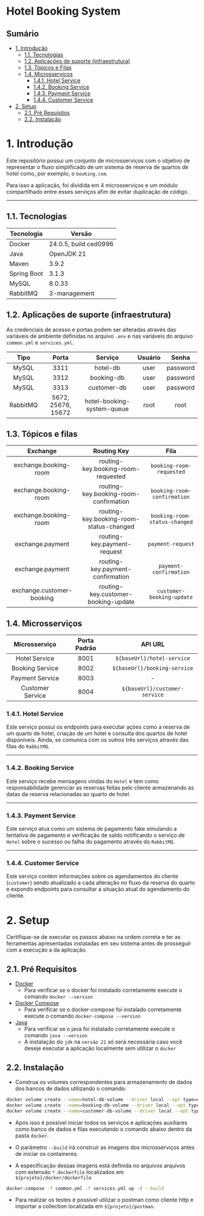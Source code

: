 # Hotel Booking System

## Sumário

* [1. Introdução](#1-introdução)
  * [1.1. Tecnologias](#11-tecnologias)
  * [1.2. Aplicações de suporte (infraestrutura)](#12-aplicações-de-suporte-infraestrutura)
  * [1.3. Tópicos e Filas](#13-tópicos-e-filas)
  * [1.4. Microsserviços](#14-microsserviços)
    * [1.4.1. Hotel Service](#141-hotel-service)
    * [1.4.2. Booking Service](#142-booking-service)
    * [1.4.3. Payment Service](#143-payment-service)
    * [1.4.4. Customer Service](#144-customer-service)
* [2. Setup](#2-setup)
  * [2.1. Pré Requisitos](#21-pré-requisitos)
  * [2.2. Instalação](#22-instalação)

# 1. Introdução

Este repositório possui um conjunto de microsserviços com o objetivo de representar o fluxo simplificado de um sistema de reserva de
quartos de hotel como, por exemplo, o `booking.com`.

Para isso a aplicação, foi dividida em 4 microsserviços e um módulo compartilhado entre esses serviços afim de evitar duplicação de
código.

----------------------------------------------------------------

## 1.1. Tecnologias

| Tecnologia  | Versão                |
|-------------|-----------------------|
| Docker      | 24.0.5, build ced0996 |
| Java        | OpenJDK 21            |
| Maven       | 3.9.2                 |
| Spring Boot | 3.1.3                 |
| MySQL       | 8.0.33                |
| RabbitMQ    | 3-management          |

## 1.2. Aplicações de suporte (infraestrutura)

As credenciais de acesso e portas podem ser alteradas através das variáveis de ambiente definidas no arquivo `.env` e nas variáveis do arquivo
`common.yml` e `services.yml`.

|   Tipo   |       Porta        |          Serviço           | Usuário |  Senha   | 
|:--------:|:------------------:|:--------------------------:|:-------:|:--------:|
|  MySQL   |        3311        |          hotel-db          |  user   | password |
|  MySQL   |        3312        |         booking-db         |  user   | password |
|  MySQL   |        3313        |        customer-db         |  user   | password |
| RabbitMQ | 5672, 25676, 15672 | hotel-booking-system-queue |  root   |   root   |

## 1.3. Tópicos e filas

|         Exchange          |               Routing Key               |             Fila              |
|:-------------------------:|:---------------------------------------:|:-----------------------------:|
|   exchange.booking-room   |   routing-key.booking-room-requested    |   `booking-room-requested`    |
|   exchange.booking-room   |  routing-key.booking-room-confirmation  |  `booking-room-confirmation`  |
|   exchange.booking-room   | routing-key.booking-room-status-changed | `booking-room-status-changed` |
|     exchange.payment      |       routing-key.payment-request       |       `payment-request`       |
|     exchange.payment      |    routing-key.payment-confirmation     |    `payment-confirmation`     |
| exchange.customer-booking |   routing-key.customer-booking-update   |   `customer-booking-update`   |

## 1.4. Microsserviços

|  Microsserviço   | Porta Padrão |            API URL            |
|:----------------:|:------------:|:-----------------------------:|
|  Hotel Service   |     8001     |  `${baseUrl}/hotel-service`   |
| Booking Service  |     8002     | `${baseUrl}/booking-service`  |
| Payment Service  |     8003     |               -               |
| Customer Service |     8004     | `${baseUrl}/customer-service` |

### 1.4.1. Hotel Service

Este serviço possui os endpoints para executar ações como a reserva de um quarto de hotel, criação de um hotel e
consulta dos quartos de hotel disponíveis. Ainda, se comunica com os outros três serviços através das filas do `RabbitMQ`.

----------------------------------------------------------------

### 1.4.2. Booking Service

Este serviço recebe mensagens vindas do `Hotel` e tem como responsabilidade gerenciar as reservas feitas pelo cliente armazenando as datas
da reserva relacionadas ao quarto de hotel.

----------------------------------------------------------------

### 1.4.3. Payment Service

Este serviço atua como um sistema de pagamento fake simulando a tentativa de pagamento e verificação de saldo notificando o serviço de `Hotel`
sobre o sucesso ou falha do pagamento através do `RabbitMQ`.

----------------------------------------------------------------

### 1.4.4. Customer Service

Este serviço contém informações sobre os agendamentos do cliente (`customer`) sendo atualizado a cada alteração no fluxo da reserva do quarto e
expondo endpoints para consultar a situação atual do agendamento do cliente.

# 2. Setup

Certifique-se de executar os passos abaixo na ordem correta e ter as ferramentas apresentadas instaladas em seu sistema antes de prosseguir com a
execução a da aplicação.

## 2.1. Pré Requisitos

* [Docker](https://docs.docker.com/desktop/)
  * Para verificar se o docker foi instalado corretamente execute o comando `docker --version`
* [Docker Compose](https://docs.docker.com/compose/install/)
  * Para verificar se o docker-compose foi instalado corretamente execute o comando `docker-compose --version`
* [Java](https://jdk.java.net/21/)
  * Para verificar se o java foi instalado corretamente execute o comando `java --version`
  * A instalação do `jdk` na `versão 21` só será necessária caso você deseje executar a aplicação localmente sem utilizar o `docker`

## 2.2. Instalação

* Construa os volumes correspondentes para armazenamento de dados dos bancos de dados utilizando o comando:

```sh
docker volume create --name=hotel-db-volume --driver local --opt type=none --opt device=D:/opt/hotel-booking-system/hotel-db/mysql --opt o=bind
docker volume create --name=booking-db-volume --driver local --opt type=none --opt device=D:/opt/hotel-booking-system/booking-db/mysql --opt o=bind
docker volume create --name=customer-db-volume --driver local --opt type=none --opt device=D:/opt/hotel-booking-system/customer-db/mysql --opt o=bind
```

* Após isso é possível iniciar todos os serviços e aplicações auxiliares como banco de dados e filas executando o comando abaixo dentro da pasta
  `docker`.
* O parâmetro `--build` irá construir as imagens dos microsserviços antes de iniciar os containeres.

* A especificação dessas imagens está definida no arquivos arquivos com extensão `*.dockerfile` localizados em `${projeto}/docker/dockerfile`

```sh
docker-compose -f common.yml -f services.yml up -d --build
```

* Para realizar os testes é possível utilizar o postman como cliente http e importar a collection localizada em `${projeto}/postman`.
